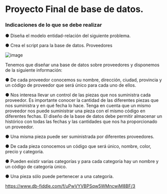 # Proyecto Final de base de datos.
### Indicaciones de lo que se debe realizar

● Diseña el modelo entidad-relación del siguiente problema.

● Crea el script para la base de datos.
Proveedores

 ![image](https://user-images.githubusercontent.com/101414787/171650847-293da0a0-1b48-4d23-a123-5c6275c4f551.png)



Tenemos que diseñar una base de datos sobre proveedores y disponemos de
la siguiente información:

● De cada proveedor conocemos su nombre, dirección, ciudad, provincia y
un código de proveedor que será único para cada uno de ellos.

● Nos interesa llevar un control de las piezas que nos suministra cada
proveedor. Es importante conocer la cantidad de las diferentes piezas
que nos suministra y en qué fecha lo hace. Tenga en cuenta que un
mismo proveedor nos puede suministrar una pieza con el mismo código
en diferentes fechas. El diseño de la base de datos debe permitir
almacenar un histórico con todas las fechas y las cantidades que nos ha
proporcionado un proveedor.

● Una misma pieza puede ser suministrada por diferentes proveedores.

● De cada pieza conocemos un código que será único, nombre, color,
precio y categoría.

● Pueden existir varias categorías y para cada categoría hay un nombre y
un código de categoría único.

● Una pieza sólo puede pertenecer a una categoría.

https://www.db-fiddle.com/f/uPwVYVBPSqw5WMncwiM8BF/3
